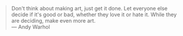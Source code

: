 > Don't think about making art, just get it done. Let everyone else decide if it's good or bad, whether they love it or hate it. While they are deciding, make even more art.  
> ― Andy Warhol